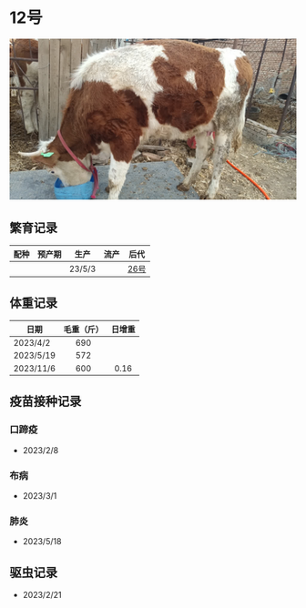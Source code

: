 # 12号

![12号](/images/simmental/third/12.jpg)

## 繁育记录

|配种|预产期|生产|流产|后代|
|:------:|:------:|:------:|:------:|:--------------------:|
|        |        |23/5/3  |        |[26号](../third/26.md)|

## 体重记录

| 日期           |    毛重（斤）  |日增重|
| ------------- | :-----------: | :-----------: |
| 2023/4/2      |      690      ||
| 2023/5/19     |      572      ||
| 2023/11/6     |      600      |0.16 |

## 疫苗接种记录

### 口蹄疫

- 2023/2/8

### 布病

- 2023/3/1

### 肺炎

- 2023/5/18

## 驱虫记录

- 2023/2/21
